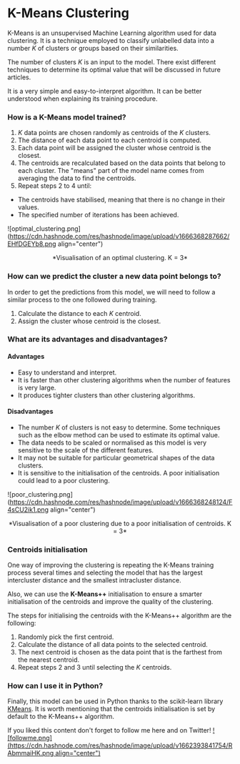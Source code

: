 # K-Means Clustering

K-Means is an unsupervised Machine Learning algorithm used for data clustering. It is a technique employed to classify unlabelled data into a number *K* of clusters or groups based on their similarities. 

The number of clusters *K* is an input to the model. There exist different techniques to determine its optimal value that will be discussed in future articles. 

It is a very simple and easy-to-interpret algorithm. It can be better understood when explaining its training procedure.

### How is a K-Means model trained?

1. *K* data points are chosen randomly as centroids of the *K* clusters.
2. The distance of each data point to each centroid is computed. 
3. Each data point will be assigned the cluster whose centroid is the closest.
4. The centroids are recalculated based on the data points that belong to each cluster. The "means" part of the model name comes from averaging the data to find the centroids.
5. Repeat steps 2 to 4 until:
 - The centroids have stabilised, meaning that there is no change in their values.
 - The specified number of iterations has been achieved.

![optimal_clustering.png](https://cdn.hashnode.com/res/hashnode/image/upload/v1666368287662/EHfDGEYb8.png align="center")
<center>*Visualisation of an optimal clustering. K = 3*</center>

### How can we predict the cluster a new data point belongs to?

In order to get the predictions from this model, we will need to follow a similar process to the one followed during training. 

1. Calculate the distance to each *K* centroid.
2. Assign the cluster whose centroid is the closest.


### What are its advantages and disadvantages?

#### Advantages

- Easy to understand and interpret.
- It is faster than other clustering algorithms when the number of features is very large.
- It produces tighter clusters than other clustering algorithms.

#### Disadvantages

- The number *K* of clusters is not easy to determine. Some techniques such as the elbow method can be used to estimate its optimal value.
- The data needs to be scaled or normalised as this model is very sensitive to the scale of the different features.
- It may not be suitable for particular geometrical shapes of the data clusters.
- It is sensitive to the initialisation of the centroids. A poor initialisation could lead to a poor clustering. 


![poor_clustering.png](https://cdn.hashnode.com/res/hashnode/image/upload/v1666368248124/F4sCU2ik1.png align="center")
<center>*Visualisation of a poor clustering due to a poor initialisation of centroids. K = 3*</center>


### Centroids initialisation

One way of improving the clustering is repeating the K-Means training process several times and selecting the model that has the largest intercluster distance and the smallest intracluster distance.

Also, we can use the **K-Means++** initialisation to ensure a smarter initialisation of the centroids and improve the quality of the clustering.

The steps for initialising the centroids with the K-Means++ algorithm are the following:

1. Randomly pick the first centroid.
2. Calculate the distance of all data points to the selected centroid.
3. The next centroid is chosen as the data point that is the farthest from the nearest centroid.
4. Repeat steps 2 and 3 until selecting the *K* centroids.


### How can I use it in Python?

Finally, this model can be used in Python thanks to the scikit-learn library [KMeans](https://scikit-learn.org/stable/modules/generated/sklearn.cluster.KMeans.html). It is worth mentioning that the centroids initialisation is set by default to the K-Means++ algorithm.






If you liked this content don't forget to follow me here and on Twitter!
[![followme.png](https://cdn.hashnode.com/res/hashnode/image/upload/v1662393841754/RAbmmaiHK.png align="center")](https://twitter.com/daansan_ml)



















